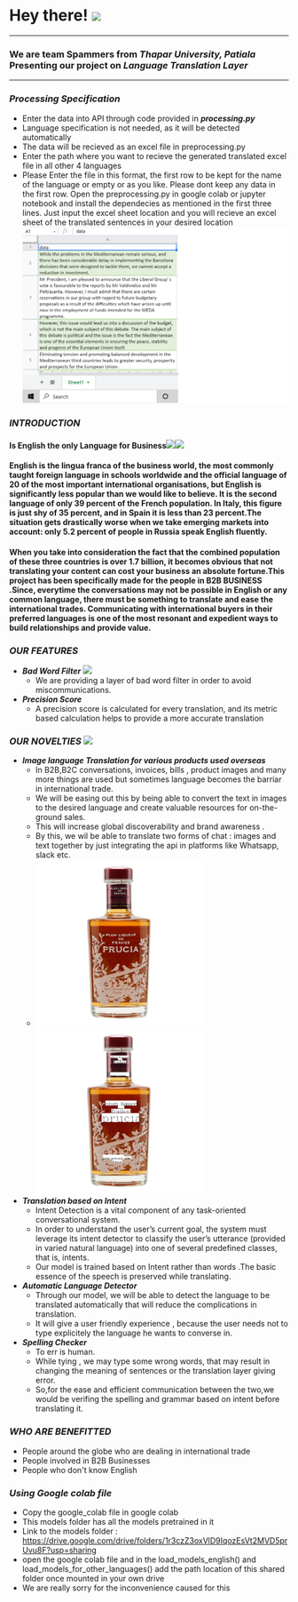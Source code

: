 
# Hey there! <img src="https://media.giphy.com/media/hvRJCLFzcasrR4ia7z/giphy.gif" width="25px"> 
---
### We are team **Spammers** from *Thapar University, Patiala* Presenting our project on *Language Translation Layer*
---

### *Processing Specification*
* Enter the data into API through code provided in ***processing.py***
* Language specification is not needed, as it will be detected automatically
* The data will be recieved as an excel file in preprocessing.py
* Enter the path where you want to recieve the generated translated excel file in all other 4 languages
* Please Enter the file in this format, the first row to be kept for the name of the 
language or empty or as you like. Please dont keep any data in the first row. Open the
preprocessing.py in google colab or jupyter notebook and install the dependecies as 
mentioned in the first three lines. Just input the excel sheet location and you
will recieve an excel sheet of the translated sentences in your desired location <img src="https://github.com/Jatinkundra/ab-inbev/blob/main/image-translation_samples/format.png" width="700"> 

### *INTRODUCTION*
#### Is English the only Language for Business<img src="https://media.giphy.com/media/dyX9ixfxMpOUGawfdK/giphy.gif" width="25px"><img src="https://media.giphy.com/media/ifHCnV5Z0cAwwlwNtK/giphy.gif" width="50px">
#### English is the lingua franca of the business world, the most commonly taught foreign language in schools worldwide and the official language of 20 of the most important international organisations, but English is significantly less popular than we would like to believe. It is the second language of only 39 percent of the French population. In Italy, this figure is just shy of 35 percent, and in Spain it is less than 23 percent.The situation gets drastically worse when we take emerging markets into account: only 5.2 percent of people in Russia speak English fluently.

#### When you take into consideration the fact that the combined population of these three countries is over 1.7 billion, it becomes obvious that not translating your content can cost your business an absolute fortune.This  project has been specifically made for the people in **B2B BUSINESS** .Since, everytime the conversations may not be possible in English or any common language, there must be something to translate and ease the international trades. Communicating with international buyers in their preferred languages is one of the most resonant and expedient ways to build relationships and provide value. 

### *OUR FEATURES*  
 * **_Bad Word Filter_** <img src="https://media.giphy.com/media/2T2hGmgr155LUgk5nA/giphy.gif" width="40px">
    * We are providing a layer of bad word filter in order to avoid miscommunications.
 * **_Precision Score_**
    * A precision score is calculated for every translation, and its metric based calculation helps to provide a more accurate translation
### *OUR NOVELTIES*     <img src="https://media.giphy.com/media/boXE8z5vda35elvKhv/giphy.gif" width="40px">
* **_Image language Translation for various products used overseas_**
   * In B2B,B2C conversations, invoices, bills , product images and many more things are used but sometimes language becomes the barriar in international trade. 
   * We will be easing out this by being able to convert the text in images to the desired language and create valuable resources for on-the-ground sales.
   * This will increase global discoverability and brand awareness . 
   *  By this, we wil be able to translate two forms of chat : images and text together by just integrating the api in platforms like Whatsapp, slack etc.
   *  <img src="https://github.com/Jatinkundra/ab-inbev/blob/main/image-translation_samples/1.jpeg" width="300">        <img src="https://github.com/Jatinkundra/ab-inbev/blob/main/image-translation_samples/0.jpeg" width="300">
* **_Translation based on Intent_**
   * Intent Detection is a vital component of any task-oriented conversational system.
   *  In order to understand the user’s current goal, the system must leverage its intent detector to classify the user’s utterance (provided in varied natural language) into one of several predefined classes, that is, intents.
   *  Our model is trained based on Intent rather than words .The basic essence of the speech is preserved while translating. 
* **_Automatic Language Detector_**
   * Through our model, we will be able to detect the language to be translated automatically that will reduce the complications in translation. 
   * It will give a user friendly experience , because the user needs not to type explicitely the language he wants to converse in. 
* **_Spelling Checker_**
   * To err is human. 
   * While tying , we may type some wrong words, that may result in changing the meaning of sentences or the translation layer giving error.
   * So,for the ease and efficient communication between the two,we would be verifing  the spelling and grammar based on intent before translating it.

### *WHO ARE BENEFITTED*
* People around the globe who are dealing in international trade
* People involved in B2B Businesses
* People who don't know English

### *Using Google colab file*
* Copy the google_colab file in google colab
* This models folder has all the models pretrained in it
* Link to the models folder : https://drive.google.com/drive/folders/1r3czZ3oxVlD9IqozEsVt2MVD5prUvu8F?usp=sharing
* open the google colab file and in the load_models_english() and load_models_for_other_languages() add the path location of this shared folder once mounted in your own drive
* We are really sorry for the inconvenience caused for this 
